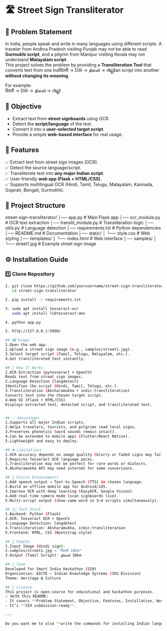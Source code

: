 # 🛣️ Street Sign Transliterator

## 📌 Problem Statement
In India, people speak and write in many languages using different scripts. A traveler from Andhra Pradesh visiting Punjab may not be able to read **Gurmukhi script**, and a pilgrim from Manipur visiting Kerala may not understand **Malayalam script**.  
This project solves the problem by providing a **Transliteration Tool** that converts text from one Indदिल्ली → Dilli → தில்லி → ദില്ലിian script into another **without changing its meaning**.  

For example:  
दिल्ली → Dilli → தில்லி → ദില്ലി

##  🎯 Objective
- Extract text from **street signboards** using OCR.  
- Detect the **script/language** of the text.  
- Convert it into a **user-selected target script**.  
- Provide a simple **web-based interface** for real usage.  

## 🚀 Features
✅ Extract text from street sign images (OCR).  
✅ Detect the source language/script.  
✅ Transliterate text into **any major Indian script**.  
✅ User-friendly **web app (Flask + HTML/CSS)**.  
✅ Supports multilingual OCR (Hindi, Tamil, Telugu, Malayalam, Kannada, Gujarati, Bengali, Gurmukhi).  

## 📂 Project Structure
street-sign-transliterator/
│── app.py # Main Flask app
│── ocr_module.py # OCR text extraction
│── translit_module.py # Transliteration logic
│── utils.py # Language detection
│── requirements.txt # Python dependencies
│── README.md # Documentation
│── static/
│ └── style.css # Web styling
│── templates/
│ └── index.html # Web interface
│── samples/
│ └── street1.jpg # Example street sign image

## ⚙️ Installation Guide

### 1️⃣ Clone Repository
```bash
1. git clone https://github.com/yourusername/street-sign-transliterator.git
   cd street-sign-transliterator

2. pip install -r requirements.txt

3. sudo apt install tesseract-ocr
   sudo apt install libtesseract-dev

4. python app.py

5. http://127.0.0.1:5000/

## 🖼️ Usage
1.Open the web app.
2.Upload a street sign image (e.g., samples/street1.jpg).
3.Select target script (Tamil, Telugu, Malayalam, etc.).
4.Get transliterated text instantly.

## 🔧 How It Works
1.OCR Extraction (pytesseract + OpenCV)
Reads text from street sign images.
2.Language Detection (langdetect)
Identifies the script (Hindi, Tamil, Telugu, etc.).
3.Transliteration (Aksharamukha + indic-transliteration)
Converts text into the chosen target script.
4.Web UI (Flask + HTML/CSS)
Displays extracted text, detected script, and transliterated text.


## ✅ Advantages
1.Supports all major Indian scripts.
2.Helps travelers, tourists, and pilgrims read local signs.
3.Preserves phonetics (word sounds remain intact).
4.Can be extended to mobile apps (Flutter/React Native).
5.Lightweight and easy to deploy.

## ❌ Limitations
1.OCR accuracy depends on image quality (blurry or faded signs may fail).
2.Requires Tesseract OCR language packs.
3.Transliteration may not be perfect for rare words or dialects.
4.Aksharamukha API may need internet for some conversions.

## 🚀 Future Enhancements
1.Add speech output → Text-to-Speech (TTS) in chosen language.
2.Build an offline mobile app for Android/iOS.
3.Improve OCR with deep learning (EasyOCR, Google Vision).
4.Add real-time camera mode (scan signboards live).
5.Multi-script output (show same word in 3–4 scripts simultaneously).

## 👨‍💻 Tech Stack
1.Backend: Python (Flask)
2.OCR: Tesseract OCR + OpenCV
3.Language Detection: langdetect
4.Transliteration: Aksharamukha, indic-transliteration
5.Frontend: HTML, CSS (Bootstrap style)

## 📸 Sample
1.Input Image (Hindi sign):
2.samples/street1.jpg → "दिल्ली 10km"
3.Output (Tamil Script): தில்லி 10km

## 👥 Team
Developed for Smart India Hackathon (SIH)
Organization: AICTE – Indian Knowledge Systems (IKS Division)
Theme: Heritage & Culture

## 📜 License
This project is open-source for educational and hackathon purposes.
✅ With this README:  
- It covers **Problem Statement, Objective, Features, Installation, Working, Advantages, Limitations, Future Enhancements, Sample, Team Info**.  
- It’s **SIH submission-ready**.  

---

Do you want me to also **write the commands for installing Indian language packs in Tesseract (Hindi, Tamil, etc.)** step by step for your README? That way judges can run it without errors.
